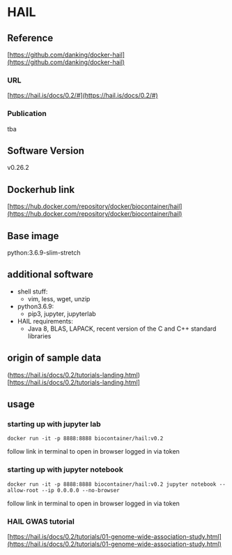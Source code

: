 # HAIL

## Reference 
[https://github.com/danking/docker-hail](https://github.com/danking/docker-hail)

### URL
[https://hail.is/docs/0.2/#](https://hail.is/docs/0.2/#)

### Publication
tba

## Software Version
v0.26.2

## Dockerhub link
[https://hub.docker.com/repository/docker/biocontainer/hail](https://hub.docker.com/repository/docker/biocontainer/hail)

## Base image
python:3.6.9-slim-stretch

## additional software
* shell stuff:
  - vim, less, wget, unzip
* python3.6.9:
  - pip3, jupyter, jupyterlab 
* HAIL requirements:
  - Java 8, BLAS, LAPACK, recent version of the C and C++ standard libraries 

## origin of sample data
(https://hail.is/docs/0.2/tutorials-landing.html)[https://hail.is/docs/0.2/tutorials-landing.html]

## usage
### starting up with jupyter lab
```
docker run -it -p 8888:8888 biocontainer/hail:v0.2 
```
follow link in terminal to open in browser logged in via token

### starting up with jupyter notebook
```
docker run -it -p 8888:8888 biocontainer/hail:v0.2 jupyter notebook --allow-root --ip 0.0.0.0 --no-browser
```
follow link in terminal to open in browser logged in via token

### HAIL GWAS tutorial
[https://hail.is/docs/0.2/tutorials/01-genome-wide-association-study.html](https://hail.is/docs/0.2/tutorials/01-genome-wide-association-study.html)